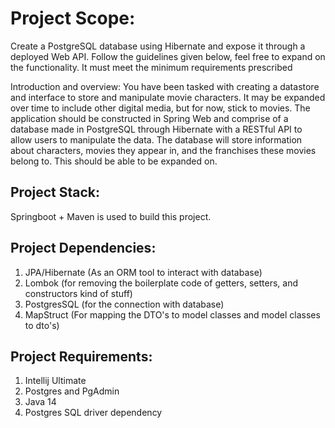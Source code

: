 # Project Scope:

Create a PostgreSQL database using Hibernate and expose it through a deployed Web API. Follow the guidelines given
below, feel free to expand on the functionality. It must meet the minimum requirements prescribed

Introduction and overview:
You have been tasked with creating a datastore and interface to store and manipulate movie characters. It may be
expanded over time to include other digital media, but for now, stick to movies.
The application should be constructed in Spring Web and comprise of a database made in PostgreSQL through Hibernate
with a RESTful API to allow users to manipulate the data. The database will store information about characters, movies
they appear in, and the franchises these movies belong to. This should be able to be expanded on.


## Project Stack: 

Springboot + Maven is used to build this project.

## Project Dependencies:

1. JPA/Hibernate (As an ORM tool to interact with database)
2. Lombok (for removing the boilerplate code of getters, setters, and constructors kind of stuff)
3. PostgresSQL (for the connection with database)
4. MapStruct (For mapping the DTO's to model classes and model classes to dto's)

## Project Requirements:

1. Intellij Ultimate 
2. Postgres and PgAdmin 
3. Java 14 
4. Postgres SQL driver dependency



